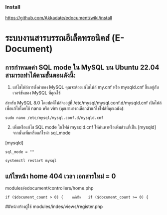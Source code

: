### Install
https://github.com/Akkadate/edocument/wiki/install

# ระบบงานสารบรรณอีเล็คทรอนิคส์ (E-Document)


## การกำหนดค่า SQL mode ใน MySQL บน Ubuntu 22.04 สามารถทำได้ตามขั้นตอนดังนี้:

1. แก้ไขไฟล์การตั้งค่าของ MySQL
คุณจะต้องแก้ไขไฟล์ my.cnf หรือ mysqld.cnf ขึ้นอยู่กับเวอร์ชันของ MySQL ที่คุณใช้

สำหรับ MySQL 8.0 โดยปกติไฟล์จะอยู่ที่ /etc/mysql/mysql.conf.d/mysqld.cnf
เปิดไฟล์เพื่อแก้ไขโดยใช้ nano หรือ vim (คุณสามารถเลือกตัวแก้ไขไฟล์ที่คุณถนัด):
``` 
sudo nano /etc/mysql/mysql.conf.d/mysqld.cnf
```
2. เพิ่มหรือแก้ไข SQL mode
ในไฟล์ mysqld.cnf ให้ค้นหาหรือเพิ่มส่วนที่เป็น [mysqld] จากนั้นเพิ่มหรือแก้ไขค่า sql_mode

[mysqld]
``` 
sql_mode = ""
```

```
systemctl restart mysql
``` 

## แก้ไขหน้า home 404 เวลา เอกสารใหม่ = 0
modules/edocument/controllers/home.php
``` 
if ($document_count > 0) {    แก้เป็น   if ($document_count >= 0) { 
``` 
##หน้าสร้างผู้ใช้ 
modules/indes/views/register.php

